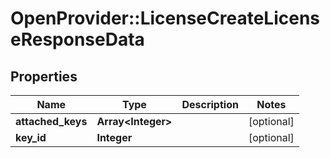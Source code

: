 # OpenProvider::LicenseCreateLicenseResponseData

## Properties
Name | Type | Description | Notes
------------ | ------------- | ------------- | -------------
**attached_keys** | **Array&lt;Integer&gt;** |  | [optional] 
**key_id** | **Integer** |  | [optional] 

